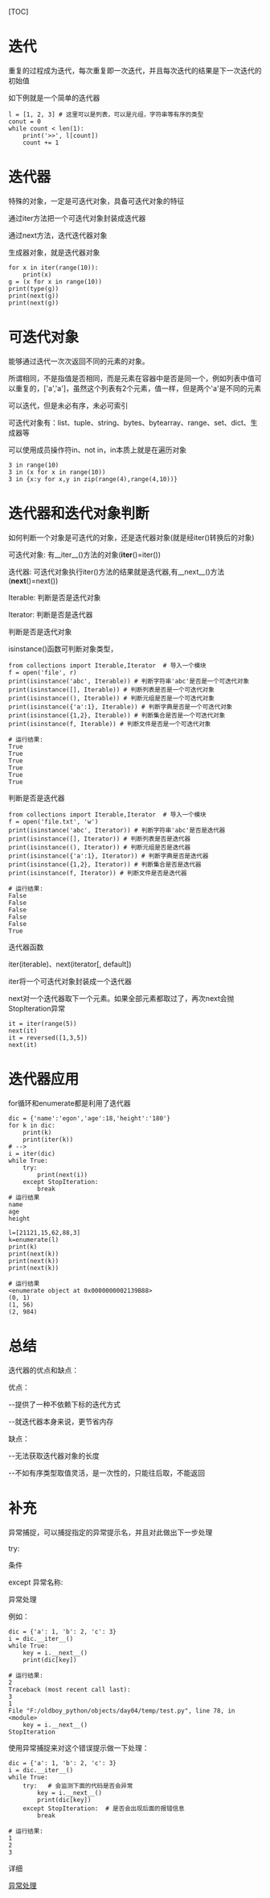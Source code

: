 [TOC]

# 迭代

重复的过程成为迭代，每次重复即一次迭代，并且每次迭代的结果是下一次迭代的初始值

如下例就是一个简单的迭代器

 

```
l = [1, 2, 3] # 这里可以是列表，可以是元组，字符串等有序的类型
conut = 0
while count < len(1):
    print('>>', l[count])
    count += 1
```

# 迭代器

特殊的对象，一定是可迭代对象，具备可迭代对象的特征

通过iter方法把一个可迭代对象封装成迭代器

通过next方法，迭代迭代器对象

生成器对象，就是迭代器对象

 

```
for x in iter(range(10)):
    print(x)
g = (x for x in range(10))
print(type(g))
print(next(g))
print(next(g))
```

# 可迭代对象

能够通过迭代一次次返回不同的元素的对象。

所谓相同，不是指值是否相同，而是元素在容器中是否是同一个，例如列表中值可以重复的，['a','a']，虽然这个列表有2个元素，值一样，但是两个'a'是不同的元素

可以迭代，但是未必有序，未必可索引

可迭代对象有：list、tuple、string、bytes、bytearray、range、set、dict、生成器等

可以使用成员操作符in、not in，in本质上就是在遍历对象

 

```
3 in range(10)
3 in (x for x in range(10))
3 in {x:y for x,y in zip(range(4),range(4,10))}
```

# 迭代器和迭代对象判断

如何判断一个对象是可迭代的对象，还是迭代器对象(就是经iter()转换后的对象)

可迭代对象: 有__iter__()方法的对象(__iter__()=iter())

迭代器: 可迭代对象执行iter()方法的结果就是迭代器,有__next__()方法(__next__()=next())

Iterable: 判断是否是迭代对象

Iterator: 判断是否是迭代器

判断是否是迭代对象

isinstance()函数可判断对象类型，

 

```
from collections import Iterable,Iterator  # 导入一个模块
f = open('file', r)
print(isinstance('abc', Iterable)) # 判断字符串'abc'是否是一个可迭代对象
print(isinstance([], Iterable)) # 判断列表是否是一个可迭代对象
print(isinstance((), Iterable)) # 判断元组是否是一个可迭代对象
print(isinstance({'a':1}, Iterable)) # 判断字典是否是一个可迭代对象
print(isinstance({1,2}, Iterable)) # 判断集合是否是一个可迭代对象
print(isinstance(f, Iterable)) # 判断文件是否是一个可迭代对象

# 运行结果:
True
True
True
True
True
True
```

判断是否是迭代器

 

```
from collections import Iterable,Iterator  # 导入一个模块
f = open('file.txt', 'w')
print(isinstance('abc', Iterator)) # 判断字符串'abc'是否是迭代器
print(isinstance([], Iterator)) # 判断列表是否是迭代器
print(isinstance((), Iterator)) # 判断元组是否是迭代器
print(isinstance({'a':1}, Iterator)) # 判断字典是否是迭代器
print(isinstance({1,2}, Iterator)) # 判断集合是否是迭代器
print(isinstance(f, Iterator)) # 判断文件是否是迭代器

# 运行结果:
False
False
False
False
False
True
```

迭代器函数

iter(iterable)、next(iterator[, default])

iter将一个可迭代对象封装成一个迭代器

next对一个迭代器取下一个元素。如果全部元素都取过了，再次next会抛StopIteration异常

 

```
it = iter(range(5))
next(it)
it = reversed([1,3,5])
next(it)
```

# 迭代器应用

for循环和enumerate都是利用了迭代器

 

```
dic = {'name':'egon','age':18,'height':'180'}
for k in dic:
    print(k)
    print(iter(k))
# -->
i = iter(dic)
while True:
    try: 
        print(next(i))
    except StopIteration:
        break
# 运行结果
name
age
height

l=[21121,15,62,88,3]
k=enumerate(l)
print(k)
print(next(k))
print(next(k))
print(next(k))

# 运行结果
<enumerate object at 0x0000000002139B88>
(0, 1)
(1, 56)
(2, 984)
```

# 总结

迭代器的优点和缺点：

优点：

--提供了一种不依赖下标的迭代方式

--就迭代器本身来说，更节省内存

缺点：

--无法获取迭代器对象的长度

--不如有序类型取值灵活，是一次性的，只能往后取，不能返回

# 补充

异常捕捉，可以捕捉指定的异常提示名，并且对此做出下一步处理

try:

  条件

except 异常名称:

  异常处理

例如：

 

```
dic = {'a': 1, 'b': 2, 'c': 3}
i = dic.__iter__()
while True:
    key = i.__next__()
    print(dic[key])

# 运行结果:
2
Traceback (most recent call last):
3
1
File "F:/oldboy_python/objects/day04/temp/test.py", line 78, in <module>
    key = i.__next__()
StopIteration
```

使用异常捕捉来对这个错误提示做一下处理：

 

```
dic = {'a': 1, 'b': 2, 'c': 3}
i = dic.__iter__()
while True:
    try:   # 会监测下面的代码是否会异常
        key = i.__next__()
        print(dic[key])
    except StopIteration:  # 是否会出现后面的报错信息
        break

# 运行结果:
1
2
3
```

详细

[异常处理](wiz://open_document?guid=d8b12ba0-c10a-4366-aedf-dba33862f606&kbguid=&private_kbguid=c598329a-66c4-4d09-8758-8a5f3be4fe9b)